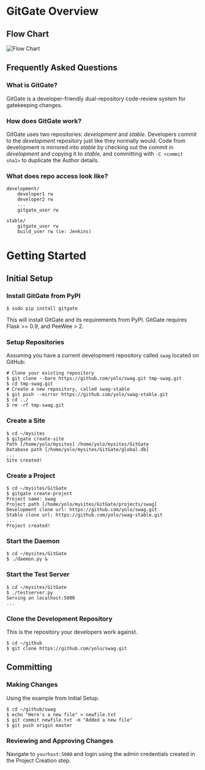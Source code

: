 # GitGate Overview

## Flow Chart

![Flow Chart](http://gitgate.nullism.com/uploads/gitgate-flow-basic.png)

## Frequently Asked Questions

### What is GitGate? 

GitGate is a developer-friendly dual-repository code-review system for gatekeeping changes.

### How does GitGate work?

GitGate uses two repositories: *development* and *stable*. Developers commit to the *development* 
repository just like they normally would. Code from development is mirrored into *stable*
by checking out the commit in *development* and copying it to *stable*, and committing with `-C <commit sha1>` 
to duplicate the Author details. 

### What does repo access look like? 

    development/
        developer1 rw
        developer2 rw
        ...
        gitgate_user rw

    stable/
        gitgate_user rw
        build_user rw (ie: Jenkins)

# Getting Started

## Initial Setup

### Install GitGate from PyPI

    $ sudo pip install gitgate

This will install GitGate and its requirements from PyPI. GitGate
requires Flask >= 0.9, and PeeWee > 2. 

### Setup Repositories

Assuming you have a current development repository called `swag` located
on GitHub:

    # Clone your existing repository
    $ git clone --bare https://github.com/yolo/swag.git tmp-swag.git
    $ cd tmp-swag.git
    # Create a new repository, called swag-stable
    $ git push --mirror https://github.com/yolo/swag-stable.git
    $ cd ../
    $ rm -rf tmp-swag.git
 
### Create a Site

    $ cd ~/mysites
    $ gitgate create-site
    Path [/home/yolo/mysites] /home/yolo/mysites/GitGate
    Database path [/home/yolo/mysites/GitGate/global.db]
    ...
    Site created!

### Create a Project

    $ cd ~/mysites/GitGate
    $ gitgate create-project
    Project name: swag
    Project path [/home/yolo/mysites/GitGate/projects/swag]
    Development clone url: https://github.com/yolo/swag.git
    Stable clone url: https://github.com/yolo/swag-stable.git
    ... 
    Project created!

### Start the Daemon

    $ cd ~/mysites/GitGate
    $ ./daemon.py &

### Start the Test Server

    $ cd ~/mysites/GitGate
    $ ./testserver.py
    Serving on localhost:5000
    ...

### Clone the Development Repository

This is the repository your developers work against.

    $ cd ~/github
    $ git clone https://github.com/yolo/swag.git

## Committing

### Making Changes

Using the example from Initial Setup.

    $ cd ~/github/swag
    $ echo "Here's a new file" > newfile.txt
    $ git commit newfile.txt -m "Added a new file"
    $ git push origin master

### Reviewing and Approving Changes

Navigate to `yourhost:5000` and login using the admin credentials
created in the Project Creation step.


